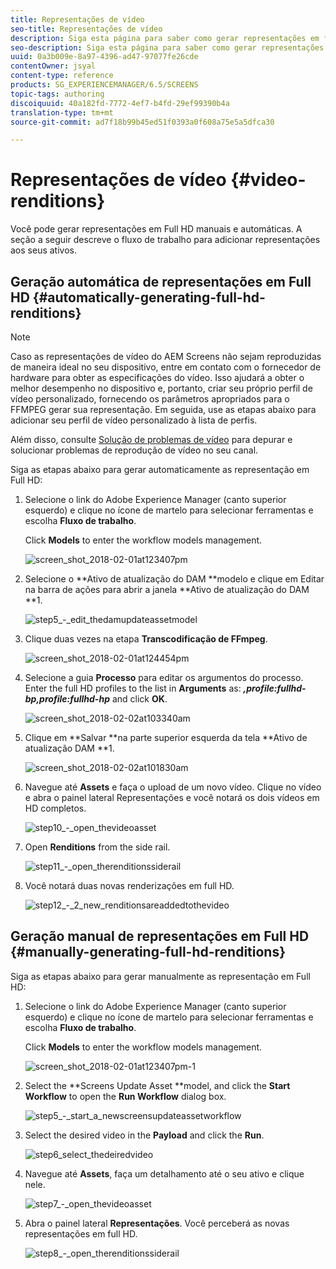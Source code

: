 ```yaml
---
title: Representações de vídeo
seo-title: Representações de vídeo
description: Siga esta página para saber como gerar representações em full HD para seu projeto do Screens.
seo-description: Siga esta página para saber como gerar representações em full HD para seu projeto do Screens.
uuid: 0a3b009e-8a97-4396-ad47-97077fe26cde
contentOwner: jsyal
content-type: reference
products: SG_EXPERIENCEMANAGER/6.5/SCREENS
topic-tags: authoring
discoiquuid: 40a182fd-7772-4ef7-b4fd-29ef99390b4a
translation-type: tm+mt
source-git-commit: ad7f18b99b45ed51f0393a0f608a75e5a5dfca30

---
```



# Representações de vídeo {#video-renditions}

Você pode gerar representações em Full HD manuais e automáticas. A seção a seguir descreve o fluxo de trabalho para adicionar representações aos seus ativos.

## Geração automática de representações em Full HD  {#automatically-generating-full-hd-renditions}

>[!NOTE]
>
>Caso as representações de vídeo do AEM Screens não sejam reproduzidas de maneira ideal no seu dispositivo, entre em contato com o fornecedor de hardware para obter as especificações do vídeo. Isso ajudará a obter o melhor desempenho no dispositivo e, portanto, criar seu próprio perfil de vídeo personalizado, fornecendo os parâmetros apropriados para o FFMPEG gerar sua representação. Em seguida, use as etapas abaixo para adicionar seu perfil de vídeo personalizado à lista de perfis.
>
>Além disso, consulte [Solução de problemas de vídeo](troubleshoot-videos.md) para depurar e solucionar problemas de reprodução de vídeo no seu canal.

Siga as etapas abaixo para gerar automaticamente as representação em Full HD:

1. Selecione o link do Adobe Experience Manager (canto superior esquerdo) e clique no ícone de martelo para selecionar ferramentas e escolha **Fluxo de trabalho**.

   Click **Models** to enter the workflow models management.

   ![screen_shot_2018-02-01at123407pm](assets/screen_shot_2018-02-01at123407pm.png)

1. Selecione o **Ativo de atualização do DAM **modelo e clique em Editar na barra de ações para abrir a janela **Ativo de atualização do DAM **1.

   ![step5_-_edit_thedamupdateassetmodel](assets/step5_-_edit_thedamupdateassetmodel.png)

1. Clique duas vezes na etapa **Transcodificação de FFmpeg**.

   ![screen_shot_2018-02-01at124454pm](assets/screen_shot_2018-02-01at124454pm.png)

1. Selecione a guia **Processo** para editar os argumentos do processo. Enter the full HD profiles to the list in **Arguments** as: ***,profile:fullhd-bp,profile:fullhd-hp*** and click **OK**.

   ![screen_shot_2018-02-02at103340am](assets/screen_shot_2018-02-02at103340am.png)

1. Clique em **Salvar **na parte superior esquerda da tela **Ativo de atualização DAM **1.

   ![screen_shot_2018-02-02at101830am](assets/screen_shot_2018-02-02at101830am.png)

1. Navegue até **Assets** e faça o upload de um novo vídeo. Clique no vídeo e abra o painel lateral Representações e você notará os dois vídeos em HD completos.

   ![step10_-_open_thevideoasset](assets/step10_-_open_thevideoasset.png)

1. Open **Renditions** from the side rail.

   ![step11_-_open_therenditionssiderail](assets/step11_-_open_therenditionssiderail.png)

1. Você notará duas novas renderizações em full HD.

   ![step12_-_2_new_renditionsareaddedtothevideo](assets/step12_-_2_new_renditionsareaddedtothevideo.png)

## Geração manual de representações em Full HD {#manually-generating-full-hd-renditions}

Siga as etapas abaixo para gerar manualmente as representação em Full HD:

1. Selecione o link do Adobe Experience Manager (canto superior esquerdo) e clique no ícone de martelo para selecionar ferramentas e escolha **Fluxo de trabalho**.

   Click **Models** to enter the workflow models management.

   ![screen_shot_2018-02-01at123407pm-1](assets/screen_shot_2018-02-01at123407pm-1.png)

1. Select the **Screens Update Asset **model, and click the **Start Workflow** to open the **Run Workflow** dialog box.

   ![step5_-_start_a_newscreensupdateassetworkflow](assets/step5_-_start_a_newscreensupdateassetworkflow.png)

1. Select the desired video in the **Payload** and click the **Run**.

   ![step6_select_thedeiredvideo](assets/step6_-_select_thedesiredvideo.png)

1. Navegue até **Assets**, faça um detalhamento até o seu ativo e clique nele.

   ![step7_-_open_thevideoasset](assets/step7_-_open_thevideoasset.png)

1. Abra o painel lateral **Representações**. Você perceberá as novas representações em full HD.

   ![step8_-_open_therenditionssiderail](assets/step8_-_open_therenditionssiderail.png)

